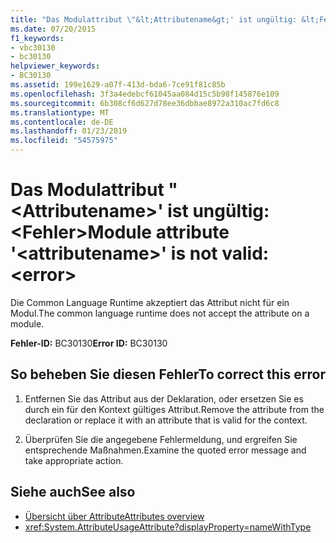 ```yaml
---
title: "Das Modulattribut \"&lt;Attributename&gt;' ist ungültig: &lt;Fehler&gt;"
ms.date: 07/20/2015
f1_keywords:
- vbc30130
- bc30130
helpviewer_keywords:
- BC30130
ms.assetid: 199e1629-a07f-413d-bda6-7ce91f81c85b
ms.openlocfilehash: 3f3a4edebcf61045aa084d15c5b98f145876e109
ms.sourcegitcommit: 6b308cf6d627d78ee36dbbae8972a310ac7fd6c8
ms.translationtype: MT
ms.contentlocale: de-DE
ms.lasthandoff: 01/23/2019
ms.locfileid: "54575975"
---
```

# <a name="module-attribute-ltattributenamegt-is-not-valid-lterrorgt"></a><span data-ttu-id="0fcd8-102">Das Modulattribut "&lt;Attributename&gt;' ist ungültig: &lt;Fehler&gt;</span><span class="sxs-lookup"><span data-stu-id="0fcd8-102">Module attribute '&lt;attributename&gt;' is not valid: &lt;error&gt;</span></span>
<span data-ttu-id="0fcd8-103">Die Common Language Runtime akzeptiert das Attribut nicht für ein Modul.</span><span class="sxs-lookup"><span data-stu-id="0fcd8-103">The common language runtime does not accept the attribute on a module.</span></span>

<span data-ttu-id="0fcd8-104">**Fehler-ID:** BC30130</span><span class="sxs-lookup"><span data-stu-id="0fcd8-104">**Error ID:** BC30130</span></span>

## <a name="to-correct-this-error"></a><span data-ttu-id="0fcd8-105">So beheben Sie diesen Fehler</span><span class="sxs-lookup"><span data-stu-id="0fcd8-105">To correct this error</span></span>

1. <span data-ttu-id="0fcd8-106">Entfernen Sie das Attribut aus der Deklaration, oder ersetzen Sie es durch ein für den Kontext gültiges Attribut.</span><span class="sxs-lookup"><span data-stu-id="0fcd8-106">Remove the attribute from the declaration or replace it with an attribute that is valid for the context.</span></span>

2. <span data-ttu-id="0fcd8-107">Überprüfen Sie die angegebene Fehlermeldung, und ergreifen Sie entsprechende Maßnahmen.</span><span class="sxs-lookup"><span data-stu-id="0fcd8-107">Examine the quoted error message and take appropriate action.</span></span>

## <a name="see-also"></a><span data-ttu-id="0fcd8-108">Siehe auch</span><span class="sxs-lookup"><span data-stu-id="0fcd8-108">See also</span></span>
- [<span data-ttu-id="0fcd8-109">Übersicht über Attribute</span><span class="sxs-lookup"><span data-stu-id="0fcd8-109">Attributes overview</span></span>](~/docs/visual-basic/programming-guide/concepts/attributes/index.md)
- <xref:System.AttributeUsageAttribute?displayProperty=nameWithType>
